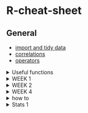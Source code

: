 # R-cheat-sheet

## General
* [import and tidy data](https://github.com/jananiravi/cheatsheets/blob/master/r/tidyverse-data-import-cheatsheet.pdfhttps://github.com/jananiravi/cheatsheets/blob/master/r/tidyverse-data-import-cheatsheet.pdf)
* [correlations](https://www.guru99.com/r-pearson-spearman-correlation.html)
* [operators](https://www.tutorialspoint.com/r/r_operators.htm)

<details><summary>Useful functions</summary>
<p>

* random
```ruby
min, max, range, summary
colSums, rowMeans etc.
is.numeric(), is.logical(), is.character(), typeof(), mode()
strsplit()
rnorm(), runif(), rbinom() #random distributions
prod() #multiply
seq(from, to, by) #create a  regularsequence
sample(x, size) #sample from a vector
rep(vector, each = 2) #repeat each element from a vector a certain number of times
setwd("C:/Users/me/Documents/PIPS") #set working directory
write.csv(InsectSprays, "InsectSprays.csv", row.names = FALSE) #save a file
```
* importing data
```ruby
fread() #library(data.table)
read.csv2() #reads a file in a table format and creates df
```
* check the structure of an object
```ruby
str()
```
* convert a logical vector to a single vector: are they all TRUE, or is any of those TRUE, respectively
```ruby
all(), any() 
```
* remove all duplicates in a vector, returning only the unique elements of a vector
```ruby
unique() 
```
* compute means of each column/row of a matrix or dataframe
```ruby
colMeans(), rowMeans() 
```
* paste() and strsplit()
```ruby
#combine string vectors
a <- paste("studentID", 1:10, sep = "_")

#use in a loop
print(paste("Dice roll no. :", counter))
print(paste("Wallet :", wallet ))

#elementwise glueing
vector1 <- c("Ana", "Tango", "Tum")
vector2 <- c("Banana", "Mango", "Yum")
combined <- paste(vector1, vector2)
[1] "Ana Banana", "Mango Tango", "Tum Yum"

#glueing into a single string
comb <- paste(vector1, collapse = "-")
[1] "Ana-Tango-Tum"

#splitting
strsplit(a, split="_")
```
* rep(x, 3) - repeat x three times
```ruby
#populate a vector fast
empty_vector <- rep(0,1000000)
for(i in 1:1000000) {empty_vector[i] <- i}

#repeat a dataframe, but use data.frame() bcs it will otherwise return a list
doubled_data <- data.frame(rep(data, 3))
```
* replace
```ruby
data_obs[data_obs < 0] = NA
data_obs <- replace(data_obs, data_obs < 0, NA)
```
* find and replace
```ruby
grep(pattern = "student", data) #find
grepl() #same but logical
gsub("find_me", "replace_with", data) #find and replace
```
* look at parts of data
```ruby
slice(gapminder, 3:nrow(gapminder)) # Look at the 3rd row to the last row
slice(gapminder, 3:n()) # Special n() command to index last element
#if you assign it to something it's like subset()
```
* choose only even numbers
```ruby
(i %% 2) == 0
```
* give error or warning
```
add <- function(x, na.rm = TRUE) {
  if(!is.numeric(x)) {
    stop("only numeric values allowed") #gives an Error message
  }
  if(sum(is.na(x)) > 0) {
    warning("NA values detected") #gives a Warning message
  }
```
* operators
    * relational: ==, !=, < > <= >=!
    * logical: &, |, !
    * && looks at only first element of the vector
```
 
```

</p>
</details>      

<details><summary>WEEK 1</summary>
<p>
      
## *Week 1*
### Vectors
* indexing
```ruby
x[4] # take 4th element
x[4:6] # take 4th through 6th elements
x[c(3, 5)] # take 3rd and 5th elements
x[-2] # take all elements except the 2nd element
x[x > 0] # take elements of x greater than 0
```
* logical vectors
```ruby
#let's say you have a vector with ages
#you can just put a logical argument and it will assign T / F values
ages_logic <- (ages < 44)
```
### Matrices
* creating and binding
```ruby
a <- matrix(ncol = 3, nrow = 3, 1:9) # a matrix filled with the numbers 1 through 9
b <- matrix(ncol = 6, nrow = 3, rnorm(18)) # a matrix filled with 18 normally distributed numbers
cbind(a, b) #c stands for column
cbind(b, a) # change the order of binding
rbind(m, c(1,2,3)) #r stands for row

#if you don't want it to be filled by columns
m <- matrix(1:6, 6, 4, byrow = TRUE)

#create a super random matrix
set.seed(1234)
NRows <- sample(2:200,1) #Find a random number of rows
NCols <- sample(2:200,1) #Find a random number of columns
MyArray <- matrix(data=seq(1,NRows*NCols), nrow = NRows, ncol=NCols) #Make a matrix (array)
dim(MyArray)
```
* indexing
```ruby
a[, 2] # take 2nd column
a[2, ] # take 2nd row
a[2,2] # take element at 2nd row, 2nd column
a[,-2] # remove the 2nd column
a[ c(TRUE,FALSE), ] #select all even rows 
```

### Arrays
```ruby
array(1:12, dim=c(1,2,3))

#can be filled with a loop, notice the indexing
#imagine a line, a plane, a cube
exponential_array <- array(dim = c(5, 5, 100))
for (i in 1:100) {
  exp_draws <- rexp(25, rate = i)
  exponential_array[, , i] = matrix(exp_draws, nrow = 5, ncol = 5)}
```

### Lists
```ruby
#to index a list use [[ or $
v1 <-c(5,10,2,13)
l1 <-list(v1=v1, m1=n)
l1$v1

#make a list of matrices
myList <- rep(list(matrix(sample(1:10, replace=TRUE), 6, 5)), 5)
#make every matrix unique
for(i in 1:5) {myList[[i]] <- (matrix(sample(1:10, replace=TRUE), 6, 5))}
      
#change a single element in a matrix in a list
l1$m1[2,2]<-0

#lists are a popular way of returning data
t.test(1:9)
result <- t.test(1:9)
result$p.value
```

### Data frames
* turn into a data frame
```ruby
df <- data.frame()
```
* create a data frame
```ruby
data.frame(
    FirstVariable = rep(c(),5),
    SecondVariable = c()
    ThirdVariable = variable3
    )
```

</p>
</details>

<details><summary>WEEK 2</summary>
<p>

## *Week 2*
### Conditional statements
* if statements
    * make sure you include all possibilities!
    * take care of the ORDER of the statements
```ruby
#first assign variables
shot <- "missed"
jumped <- "right"
our_goals <- 1
their_goals <- 1

#create a condition: logical statement
if ((shot != jumped) & (shot != "missed")) {
  our_goals <- our_goals + 1
} else if (shot == "missed") {
  print("Coach OUTRAGED")
} else {
  our_goals <- our_goals + 0
  print("Sad sport fans.")
}
print(our_goals)
```
* it will only use the first element: add *all*
```ruby
small_numbers <- seq(0, 1, by=.001)
they_are_small <- FALSE
if (all(small_numbers > 1.1)) {
  they_are_small <- TRUE
}
```
* ifelse statements
```ruby
ifelse(conditon, if true, if false)
#condition must be a logical vector of length >=1
x <- 1:7
ifelse(x %% 2 == 0, 'even', 'odd')
```

### Explicit loops
* general: next: loop continues but skips current iteration; break: loop stops
* while loops
```ruby
#play the dice game until we broke
wallet <- 10
while(wallet > 0)
{dice <- sample(1:6, 3, replace=TRUE)
  if(length(unique(dice)) == 3)
  {wallet <- wallet + 1
  } else {
    wallet <- wallet - 3
  }
}

#create conditions for when to stop rolling the dice
#notice that all() and sort() are used
while(!all(dice == c(6,6,6)) & !all(sort(dice) == c(1,2,3))) {
  dice <- sample(1:6, 3, replace = TRUE)
  print(dice)
}
  
#can also use break statement:
ctr <- 1
While(ctr <= 7) {
   if(ctr %% 5 == 0) {    # while loop will be abandoned 
         break
     }
      print(paste("ctr is set to", ctr))
      ctr <- ctr + 1                                    
} 
```
* for loops
```ruby
for (counter in 1:n) {body}

#if you want to replace all values in v with 0
for(i in 1:length(v))
{if(v[i] %% 2 == 0)
  {v[i] <- 0
  }
}

#use it to fill a matrix
my_matrix <- matrix(nrow = 3, ncol = 3)
for(row in 1:3)
{for(column in 1:3)
  {my_matrix[row,column] <- row * column
  }
}

#or use it to compute
my_vector <- 1:4
my_sum = 0
for(i in 1:length(my_vector)){
  my_sum <- my_sum + my_vector[i]
}
my_sum
  
#use to create a statement, nested loop
for(i in 1:nrow(data)){
  for(j in 1:ncol(data)){
    print(paste("On row", i, "and column", j, "we have", data[i,j]))
  }
 }
```

### Implicit loops
* apply
```ruby
apply(X,       # Array, matrix or data frame
      MARGIN,  # 1: columns (line), 2: rows (plane), c(1, 2): rows and columns, 3: cube
      FUN, ...)# Function to be applied
```
* lapply: applies a function to a list or a vector, returning a list of the same length as the input
* sapply: applies a function to a list or a vector, returning a vector or matrix if it can, or an array
```ruby
sapply(X,   # Vector, list or expression object
       FUN, # Function to be applied
       ..., # Additional arguments to be passed to FUN
       simplify = TRUE,  # If FALSE returns a list. If "array" returns an array if possible 
       USE.NAMES = TRUE) # If TRUE and if X is a character vector, uses the names of X

sapply(1:3, function(i) {matrix(i, ncol = 3, nrow = 3)}, simplify = "array")
within_range <- function(mph, low, high){
  if(mpg>= low & mpg <= high){
    return(TRUE)
  }else {return(FALSE)}
}
index <- sapply(X=data$mpg, FUN=within_range, low = 15, high = 20)
#here we have the first arguement defined by the data we defined and we additionaly defined the other two arguements

#if you use it on a dataframe it will apply the function to each column
sapply(df, FUN = sum)
```
* mapply: can be used to apply multiple vectors at the same time
```ruby
function(arg1, arg2){if arg1 is this, do that etc.}
```
### Advanced flow control
  * switch: tests an expression against elements of a list
  ```
  yoo no comprendo
  ```
  * 
</p>
</details>

<details><summary>WEEK 4</summary>
<p>

## *Week 4*

### tidyverse
* the pipe: read it left to right
```ruby
#read it left to right
my_norm_data %>% abs() %>% mean(na.rm=TRUE) 

#base r pipe:
my_norm_data |> abs() |> mean(na.rm=TRUE)
```
* filter data
* mutate a variable (into a new variable)
* sort data
      * *and don't forget to use the pipe again after every line*
      * *also if you want to have the changes saved do* gapminder_new <-
```ruby
gapminder %>%
    filter(year == 2007) %>%
    mutate(lifeExpMonths = 12 * lifeExp) %>%
    arrange(desc(lifeExpMonths))
```
* summarize(): generate stats for columns in a dataset
```ruby
data %>% summarize(mean_c1 = mean(c1),
                   median_c2 = medial(c2))
data %>% summarize_all(list(mean = mean), na.rm = TRUE)
#will generate column names on its own

#cool functions to apply to each column
summarize(count = n(column)) # how many elements
                  n_distinct(column) # how many unique elements
```
* grouping
```ruby
data %>% group_by(Class) %>%
         mutate(overachievers = Grade - mean(Grade)) #will calculate mean within Class
```
* make long data
```ruby
gapminder_long <- gapminder %>%
  pivot_longer(
    lifeExp:gdpPercap, #take those three columns
    names_to = "measure", #put the names of the columns to measure variable
    values_to = "value" #put the values to value function
  )
#have the participantID column in the data but not use it in the function!
```
* make wide data
```ruby
#starting with elongated data
gapminder_tidy <- gapminder_long %>%
  pivot_wider(names_from=measure, values_from=value)

#starting with original data
 gapminder_wide <- gapminder %>%
  pivot_wider(
    names_from = year,
    values_from = c(lifeExp, pop, gdpPercap)
  )
``` 
### Cleaning and ordering data
* observe data and missing values
```ruby
summary(TPT_scores[,45:50])
dim(TPT_scores)
colSums(is.na(TPT_scores))
```
* create a new variable
```ruby
df$newvariable <- df$extra + df$group
```
* rename a variable
```ruby
colnames(df)[3] <- "New name"
```
* remove several variables
```ruby
new_df <- select(df, !(2:44))
data1 <- data1 %>% slice(3:n())
slice(data1, -(1:2)) #select which rows to drop
```
* combine data
```ruby
#when you want to join data based on a key variable
combined_df <- join(df1, df2, by = "Participant", type = "full")
type = "inner" drop all records that didn't exist in BOTH tables
type = "left" keep all records of the FIRST table, even if missing in the second
type = "full" don't drop any records

#if you have the same info with different column names in two tables
combined_df <- join(df1, df2, by="Participant", "gender" = "sex", type = "full")

#find out which records have / not have a match in the second df
df1 %>% semi_join(df2, by = "Participant")
df1 %>% anti_join(df2, by = "Participant")

#when data overlaps
combined_df <- bind_rows(list(df1, df2))
combined_df <- list(df1, df2) %>% bind_rows()
```
* choose a subset of a data frame
```ruby
subset(df, group == 1)
df[df$group == 1]
```
</p>
</details>
      
<details><summary>how to</summary>
<p>
____________________________________________________________________________________________________________________________________________

## How to use this format:

* writing a list
* is like this

## This is the second title

1. haha
2. hehe
3. hihi

```
{
  "firstName": "John",
  "lastName": "Smith",
  "age": 25
}
```

| Syntax | Description |
| ----------- | ----------- |
| Header | Title |
| Paragraph | Text |

[title](https://www.example.com)
  
- [x] Write the press release
- [ ] Update the website
- [ ] Contact the media

~~The world is flat.~~

**bold text**

*italicized text*

==highlight==

<mark>highlight</mark>
      
</p>
</details>
  
  
<details><summary>Stats 1</summary>
<p>
     ##Linear regression
  ```
#linear model
  lm(x ~ y)
#matrix multiplication
  XTXX <- XT %*% XX
  XTY <- XT %*% y
  tXXi <- solve(XTXX) # solve obtains the inverse, similar to 1/x
  hat.beta <- tXXi %*% XTY # obtain the estimate
#interaction
  score ∼ concentration + time_studied + concentration:time_studied
  #is the same as
  score ∼ concentration*time_studied
#centering
  mtcars[, "hp"] = mtcars[, "hp"] - mean(mtcars[, "hp"])
 ```
    ##t-test
 ```
#homogeneity of variances
  leveneTest(d$score1, group = as.factor(d$sex))
  t.test(d$score1[d$sex=='f'],d$score1[d$sex=='m'],alternative='less') #or alternative='greater'
#or like this
  t.test(score1 ~ sex, data=d, alternative="less")
#check if the mean score 1 and mean score 2 is the same
  t.test(d$score1, d$score2, alternative="two.sided")
#compute t value
  df <- length(math.scores)-1
  t.math <- qt(.975, df = df)
#compute standard error
  se.math <- sd(math.scores)/sqrt((length(math.scores)-1))
#compute margin of error
  moe <- se.math*t.math
  lower.bound <- mean(math.scores) - moe
  upper.bound <- mean(math.scores) + moe
  ```
  ##Comparing models
  ```
#Multiple R-squared and AIC
#the lowest AIC = best fit
  summary(fit1)
  AIC(fit1)
  ```
  ##Visualising residuals
  ```
  library(car)
  residualPlot(fit4)
  res4 <- residuals(fit4)
  hist(res4,border='white',bty='n',col='blue',main='')
  ```
  ##Cross-validation
  ```
set.seed(2020)
sk <- 5
n <- 30
fold6 <- rep(1:5,6)
fold6 <- sample(fold6,n,replace=FALSE)
mse4 <- c()
mse5 <- c()
for(i in 1:5){
  test <- which(fold6==i)
  train <- which(fold6!=i)
  fit4 <- lm(nrvisits[train] ~ physical[train] + stress[train], data=data.med)
  fit5 <- lm(nrvisits[train] ~ mental[train] + physical[train] + stress[train], data=data.med)
  mse4[i] <-
    sum((nrvisits[test] -
           cbind(rep(1,length(test)), physical[test], stress[test]) %*% coefficients(fit4))^2) / (length(test)-3)
  mse5[i] <-
    sum((nrvisits[test] -
           cbind(rep(1,length(test)),mental[test],physical[test],stress[test])%*%coefficients(fit5))^2)/(length(test)-4)
}

mse4.m <- mean(mse4)
mse5.m <- mean(mse5)
  ```
</p>
</details>
